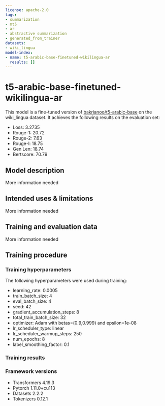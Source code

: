```yaml
---
license: apache-2.0
tags:
- summarization
- mt5
- ar
- abstractive summarization
- generated_from_trainer
datasets:
- wiki_lingua
model-index:
- name: t5-arabic-base-finetuned-wikilingua-ar
  results: []
---
```


<!-- This model card has been generated automatically according to the information the Trainer had access to. You
should probably proofread and complete it, then remove this comment. -->

# t5-arabic-base-finetuned-wikilingua-ar

This model is a fine-tuned version of [bakrianoo/t5-arabic-base](https://huggingface.co/bakrianoo/t5-arabic-base) on the wiki_lingua dataset.
It achieves the following results on the evaluation set:
- Loss: 3.2735
- Rouge-1: 20.72
- Rouge-2: 7.63
- Rouge-l: 18.75
- Gen Len: 18.74
- Bertscore: 70.79

## Model description

More information needed

## Intended uses & limitations

More information needed

## Training and evaluation data

More information needed

## Training procedure

### Training hyperparameters

The following hyperparameters were used during training:
- learning_rate: 0.0005
- train_batch_size: 4
- eval_batch_size: 4
- seed: 42
- gradient_accumulation_steps: 8
- total_train_batch_size: 32
- optimizer: Adam with betas=(0.9,0.999) and epsilon=1e-08
- lr_scheduler_type: linear
- lr_scheduler_warmup_steps: 250
- num_epochs: 8
- label_smoothing_factor: 0.1

### Training results



### Framework versions

- Transformers 4.19.3
- Pytorch 1.11.0+cu113
- Datasets 2.2.2
- Tokenizers 0.12.1
